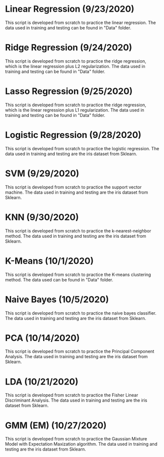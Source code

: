 # Linear Regression (9/23/2020)
This script is developed from scratch to practice the linear regression.
The data used in training and testing can be found in "Data" folder.

# Ridge Regression (9/24/2020)
This script is developed from scratch to practice the ridge regression,
which is the linear regression plus L2 regularization.
The data used in training and testing can be found in "Data" folder.

# Lasso Regression (9/25/2020)
This script is developed from scratch to practice the ridge regression,
which is the linear regression plus L1 regularization.
The data used in training and testing can be found in "Data" folder.

# Logistic Regression (9/28/2020)
This script is developed from scratch to practice the logistic regression.
The data used in training and testing are the iris dataset from Sklearn.

# SVM (9/29/2020)
This script is developed from scratch to practice the support vector machine.
The data used in training and testing are the iris dataset from Sklearn.

# KNN (9/30/2020)
This script is developed from scratch to practice the k-nearest-neighbor method.
The data used in training and testing are the iris dataset from Sklearn.

# K-Means (10/1/2020)
This script is developed from scratch to practice the K-means clustering method.
The data used can be found in "Data" folder.

# Naive Bayes (10/5/2020)
This script is developed from scratch to practice the naive bayes classifier.
The data used in training and testing are the iris dataset from Sklearn.

# PCA (10/14/2020)
This script is developed from scratch to practice the Principal Component Analysis.
The data used in training and testing are the iris dataset from Sklearn.

# LDA (10/21/2020)
This script is developed from scratch to practice the Fisher Linear Discriminant  Analysis.
The data used in training and testing are the iris dataset from Sklearn.

# GMM (EM) (10/27/2020)
This script is developed from scratch to practice the Gaussian Mixture Model with Expectation Maxization algorithm.
The data used in training and testing are the iris dataset from Sklearn.
